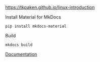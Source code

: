 https://tkpaken.github.io/linux-introduction


Install Material for MkDocs

```
pip install mkdocs-material
```

Build

```
mkdocs build
```

[Documentation](https://squidfunk.github.io/mkdocs-material/)